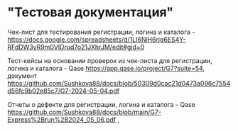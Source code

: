 # "Тестовая документация" 
Чек-лист для тестирования регистрации, логина и каталога - https://docs.google.com/spreadsheets/d/1LI6NiH6rig6ES4Y-RFdDW3yR9m0VIDrud7o21JXhrJM/edit#gid=0 

Тест-кейсы на основании проверок из чек-листа для регистрации, логина и каталога - Qase https://app.qase.io/project/G7?suite=54, документ https://github.com/Sushkova88/docs/blob/50309d0cac21d0473a096c7554d56fc9b02e85c7/G7-2024-05-04.pdf

Отчеты о дефекте для регистрации, логина и каталога - Qase https://github.com/Sushkova88/docs/blob/main/G7-Express%2Brun%2B2024_05_06.pdf , 
